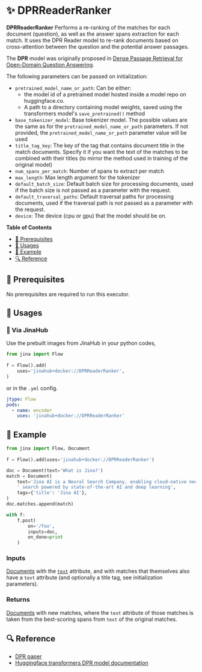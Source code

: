 # ✨  DPRReaderRanker

 **DPRReaderRanker** Performs a re-ranking of the matches for each document (question), as well as the answer spans extraction for each match. It uses the DPR Reader model to re-rank documents based on cross-attention between the question and the potential answer passages.

The **DPR** model was originally proposed in [Dense Passage Retrieval for Open-Domain Question Answering](https://arxiv.org/abs/2004.04906).

The following parameters can be passed on initialization:

- `pretrained_model_name_or_path`: Can be either:
    - the model id of a pretrained model hosted inside a model repo
        on huggingface.co.
    - A path to a directory containing model weights, saved using
        the transformers model's `save_pretrained()` method
- `base_tokenizer_model`: Base tokenizer model. The possible values are the 
    same as for the `pretrained_model_name_or_path` parameters. If not provided,
    the `pretrained_model_name_or_path` parameter value will be used
- `title_tag_key`: The key of the tag that contains document title in the
        match documents. Specify it if you want the text of the matches to be combined
        with their titles (to mirror the method used in training of the original model)
- `num_spans_per_match`: Number of spans to extract per match
- `max_length`: Max length argument for the tokenizer
- `default_batch_size`: Default batch size for processing documents, used if the
    batch size is not passed as a parameter with the request.
- `default_traversal_paths`: Default traversal paths for processing documents,
    used if the traversal path is not passed as a parameter with the request.
- `device`: The device (cpu or gpu) that the model should be on.


**Table of Contents**

- [🌱 Prerequisites](#-prerequisites)
- [🚀 Usages](#-usages)
- [🎉️ Example](#%EF%B8%8F-example)
- [🔍️ Reference](#%EF%B8%8F-reference)

## 🌱 Prerequisites

No prerequisites are required to run this executor.

## 🚀 Usages

### 🚚 Via JinaHub

Use the prebuilt images from JinaHub in your python codes, 

```python
from jina import Flow
	
f = Flow().add(
    uses='jinahub+docker://DPRReaderRanker',
)
```

or in the `.yml` config.
	
```yaml
jtype: Flow
pods:
  - name: encoder
    uses: 'jinahub+docker://DPRReaderRanker'
```

## 🎉️ Example 


```python
from jina import Flow, Document
	
f = Flow().add(uses='jinahub+docker://DPRReaderRanker')

doc = Document(text='What is Jina?')
match = Document(
    text='Jina AI is a Neural Search Company, enabling cloud-native neural'
    ' search powered by state-of-the-art AI and deep learning',
    tags={'title': 'Jina AI'},
)
doc.matches.append(match)

with f:
    f.post(
        on='/foo', 
        inputs=doc, 
        on_done=print
    )
```


### Inputs 

[Documents](https://github.com/jina-ai/jina/blob/master/.github/2.0/cookbooks/Document.md) with the [`text`](https://github.com/jina-ai/jina/blob/master/.github/2.0/cookbooks/Document.md#document-attributes) attribute, and with matches that themselves also have a `text` attribute (and optionally a title tag, see initialization parameters).

### Returns

[Documents](https://github.com/jina-ai/jina/blob/master/.github/2.0/cookbooks/Document.md) with new matches, where the `text` attribute of those matches is taken from the best-scoring spans from `text` of the original matches.



## 🔍️ Reference

- [DPR paper](https://arxiv.org/abs/2004.04906)
- [Huggingface transformers DPR model documentation](https://huggingface.co/transformers/model_doc/dpr.html)
